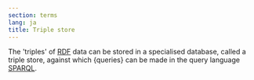 ```yaml
---
section: terms
lang: ja
title: Triple store
---
```


The 'triples' of [RDF](/glossary/en/terms/rdf/) data can be stored in a specialised database, called a triple store, against which {queries} can be made in the query language [SPARQL](/glossary/en/terms/sparql/).